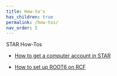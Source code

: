 ```yaml
---
title: How-to's
has_children: true
permalink: /how-tos/
nav_order: 5
---
```


STAR How-Tos

- [How to get a computer account in STAR](https://drupal.star.bnl.gov/STAR/comp/sofi/facility-access/general-access)

- [How to set up ROOT6 on RCF](https://drupal.star.bnl.gov/STAR/system/files/smirnov_star_collaboration_meeging_2022.pdf)
